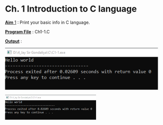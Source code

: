 # Ch. 1 Introduction to C language

<u>**Aim** 1</u> : Print your basic info in C language.

<u>**Program File**</u> : Ch1-1.C

<u>**Output**</u> :

![Aim 1 Output](https://github.com/IamJayGondaliya/CDemo/blob/master/images/image1.png)

<img src="https://github.com/IamJayGondaliya/CDemo/blob/master/images/image1.png" width="300px" alt="It will take some time">
